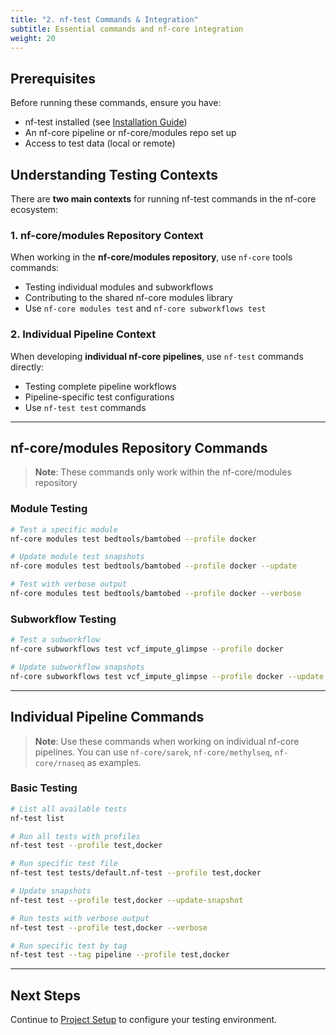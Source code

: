 ```yaml
---
title: "2. nf-test Commands & Integration"
subtitle: Essential commands and nf-core integration
weight: 20
---
```


## Prerequisites

Before running these commands, ensure you have:
- nf-test installed (see [Installation Guide](./01_installation.md))
- An nf-core pipeline or nf-core/modules repo set up
- Access to test data (local or remote)

## Understanding Testing Contexts

There are **two main contexts** for running nf-test commands in the nf-core ecosystem:

### 1. nf-core/modules Repository Context
When working in the **nf-core/modules repository**, use `nf-core` tools commands:
- Testing individual modules and subworkflows
- Contributing to the shared nf-core modules library
- Use `nf-core modules test` and `nf-core subworkflows test`

### 2. Individual Pipeline Context
When developing **individual nf-core pipelines**, use `nf-test` commands directly:
- Testing complete pipeline workflows
- Pipeline-specific test configurations
- Use `nf-test test` commands

---

## nf-core/modules Repository Commands

> **Note**: These commands only work within the nf-core/modules repository

### Module Testing

```bash
# Test a specific module
nf-core modules test bedtools/bamtobed --profile docker

# Update module test snapshots
nf-core modules test bedtools/bamtobed --profile docker --update

# Test with verbose output
nf-core modules test bedtools/bamtobed --profile docker --verbose
```

### Subworkflow Testing

```bash
# Test a subworkflow
nf-core subworkflows test vcf_impute_glimpse --profile docker

# Update subworkflow snapshots
nf-core subworkflows test vcf_impute_glimpse --profile docker --update
```

---

## Individual Pipeline Commands

> **Note**: Use these commands when working on individual nf-core pipelines. You can use `nf-core/sarek`, `nf-core/methylseq`, `nf-core/rnaseq` as examples.

### Basic Testing

```bash
# List all available tests
nf-test list

# Run all tests with profiles
nf-test test --profile test,docker

# Run specific test file
nf-test test tests/default.nf-test --profile test,docker

# Update snapshots
nf-test test --profile test,docker --update-snapshot

# Run tests with verbose output
nf-test test --profile test,docker --verbose

# Run specific test by tag
nf-test test --tag pipeline --profile test,docker
```

---

## Next Steps

Continue to [Project Setup](./03_project_setup.md) to configure your testing environment.
